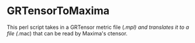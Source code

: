 GRTensorToMaxima
================

This perl script takes in a GRTensor metric file (*.mpl) and translates it to a file (*.mac) that can be read by Maxima's ctensor.
